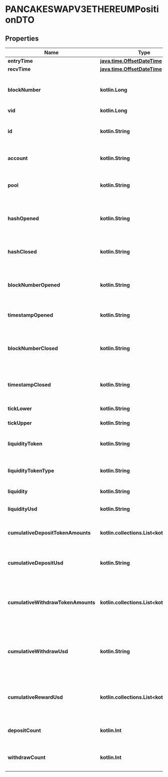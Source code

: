 
# PANCAKESWAPV3ETHEREUMPositionDTO

## Properties
Name | Type | Description | Notes
------------ | ------------- | ------------- | -------------
**entryTime** | [**java.time.OffsetDateTime**](java.time.OffsetDateTime.md) |  |  [optional]
**recvTime** | [**java.time.OffsetDateTime**](java.time.OffsetDateTime.md) |  |  [optional]
**blockNumber** | **kotlin.Long** | Number of block in which entity was recorded. |  [optional]
**vid** | **kotlin.Long** |  |  [optional]
**id** | **kotlin.String** | (account address)-(market address)-(count) |  [optional]
**account** | **kotlin.String** | Account that owns this position |  [optional]
**pool** | **kotlin.String** | The liquidity pool in which this position was opened |  [optional]
**hashOpened** | **kotlin.String** | The hash of the transaction that opened this position |  [optional]
**hashClosed** | **kotlin.String** | The hash of the transaction that closed this position |  [optional]
**blockNumberOpened** | **kotlin.String** | Block number of when the position was opened |  [optional]
**timestampOpened** | **kotlin.String** | Timestamp when the position was opened |  [optional]
**blockNumberClosed** | **kotlin.String** | Block number of when the position was closed (0 if still open) |  [optional]
**timestampClosed** | **kotlin.String** | Timestamp when the position was closed (0 if still open) |  [optional]
**tickLower** | **kotlin.String** | lower tick of the position |  [optional]
**tickUpper** | **kotlin.String** | upper tick of the position |  [optional]
**liquidityToken** | **kotlin.String** | Token that is to represent ownership of liquidity |  [optional]
**liquidityTokenType** | **kotlin.String** | Type of token used to track liquidity |  [optional]
**liquidity** | **kotlin.String** | total position liquidity |  [optional]
**liquidityUsd** | **kotlin.String** | total position liquidity in USD |  [optional]
**cumulativeDepositTokenAmounts** | **kotlin.collections.List&lt;kotlin.String&gt;** | amount of tokens ever deposited to position |  [optional]
**cumulativeDepositUsd** | **kotlin.String** | amount of tokens in USD deposited to position |  [optional]
**cumulativeWithdrawTokenAmounts** | **kotlin.collections.List&lt;kotlin.String&gt;** | amount of tokens ever withdrawn from position (without fees) |  [optional]
**cumulativeWithdrawUsd** | **kotlin.String** | amount of tokens in USD withdrawn from position (without fees) |  [optional]
**cumulativeRewardUsd** | **kotlin.collections.List&lt;kotlin.String&gt;** | Total reward token accumulated under this position, in USD |  [optional]
**depositCount** | **kotlin.Int** | Number of deposits related to this position |  [optional]
**withdrawCount** | **kotlin.Int** | Number of withdrawals related to this position |  [optional]



